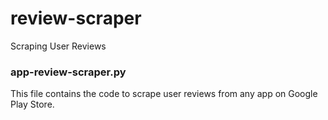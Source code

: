 # review-scraper
Scraping User Reviews

### app-review-scraper.py

This file contains the code to scrape user reviews from any app on Google Play Store.

